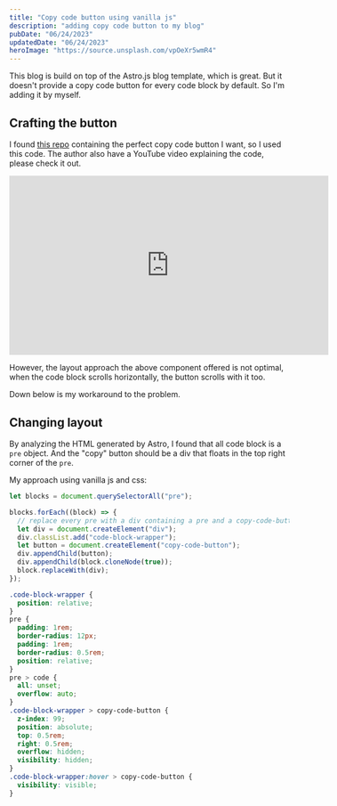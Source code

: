 ```yaml
---
title: "Copy code button using vanilla js"
description: "adding copy code button to my blog"
pubDate: "06/24/2023"
updatedDate: "06/24/2023"
heroImage: "https://source.unsplash.com/vpOeXr5wmR4"
---
```


This blog is build on top of the Astro.js blog template,
which is great. But it doesn't provide a copy code button
for every code block by default.
So I'm adding it by myself.

## Crafting the button

I found [this repo](https://github.com/littlesticks/astro-examples/tree/main/copy-code-button/src/CopyCodeButton)
containing the perfect copy code button I want, so I used this code.
The author also have a YouTube video explaining the code,
please check it out.

<iframe width="560" height="315" src="https://www.youtube.com/embed/_0eBQREJTDo" title="YouTube video player" frameborder="0" allow="accelerometer; autoplay; clipboard-write; encrypted-media; gyroscope; picture-in-picture; web-share" allowfullscreen></iframe>
<style>
iframe {
    max-width: 65ch;
    height: 36.5ch;
    width: 90vw;
}
</style>

However, the layout approach the above component offered is not optimal,
when the code block scrolls horizontally, the button scrolls with it too.

Down below is my workaround to the problem.

## Changing layout

By analyzing the HTML generated by Astro,
I found that all code block is a `pre` object.
And the "copy" button should be a div that floats
in the top right corner of the `pre`.

My approach using vanilla js and css:

```js
let blocks = document.querySelectorAll("pre");

blocks.forEach((block) => {
  // replace every pre with a div containing a pre and a copy-code-button
  let div = document.createElement("div");
  div.classList.add("code-block-wrapper");
  let button = document.createElement("copy-code-button");
  div.appendChild(button);
  div.appendChild(block.cloneNode(true));
  block.replaceWith(div);
});
```

```css
.code-block-wrapper {
  position: relative;
}
pre {
  padding: 1rem;
  border-radius: 12px;
  padding: 1rem;
  border-radius: 0.5rem;
  position: relative;
}
pre > code {
  all: unset;
  overflow: auto;
}
.code-block-wrapper > copy-code-button {
  z-index: 99;
  position: absolute;
  top: 0.5rem;
  right: 0.5rem;
  overflow: hidden;
  visibility: hidden;
}
.code-block-wrapper:hover > copy-code-button {
  visibility: visible;
}
```
